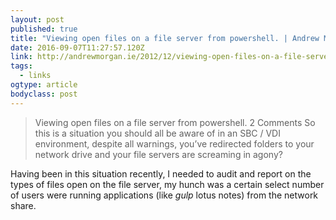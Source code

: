 ```yaml
---
layout: post 
published: true 
title: "Viewing open files on a file server from powershell. | Andrew Morgan" 
date: 2016-09-07T11:27:57.120Z 
link: http://andrewmorgan.ie/2012/12/viewing-open-files-on-a-file-server-from-powershell/ 
tags:
  - links
ogtype: article 
bodyclass: post 
---
```


> Viewing open files on a file server from powershell.
2 Comments
So this is a situation you should all be aware of in an SBC / VDI environment, despite all warnings, you’ve redirected folders to your network drive and your file servers are screaming in agony?

Having been in this situation recently, I needed to audit and report on the types of files open on the file server, my hunch was a certain select number of users were running applications (like *gulp* lotus notes) from the network share.